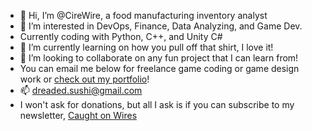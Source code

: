 - 👋 Hi, I’m @CireWire, a food manufacturing inventory analyst
- 👀 I’m interested in DevOps, Finance, Data Analyzing, and Game Dev.
- Currently coding with Python, C++, and Unity C#
- 🌱 I’m currently learning on how you pull off that shirt, I love it!
- 💞️ I’m looking to collaborate on any fun project that I can learn from!
- You can email me below for freelance game coding or game design work or [check out my portfolio](https://behance.net/cirewire)!
- 📫 dreaded.sushi@gmail.com
- I won't ask for donations, but all I ask is if you can subscribe to my newsletter, [Caught on Wires](https://www.caughtonwires.substack.com)

<!---
CireWire/CireWire is a ✨ special ✨ repository because its `README.md` (this file) appears on your GitHub profile.
You can click the Preview link to take a look at your changes.
--->
